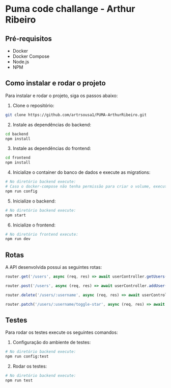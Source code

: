 # Puma code challange - Arthur Ribeiro

## Pré-requisitos
- Docker
- Docker Compose
- Node.js
- NPM

## Como instalar e rodar o projeto

Para instalar e rodar o projeto, siga os passos abaixo:

1. Clone o repositório:
```bash
git clone https://github.com/artrsousa1/PUMA-ArthurRibeiro.git
```

2. Instale as dependências do backend:
```bash
cd backend
npm install
```

3. Instale as dependências do frontend:
```bash
cd frontend
npm install
```

4. Inicialize o container do banco de dados e execute as migrations:
```bash
# No diretório backend execute:
# Caso o docker-compose não tenha permissão para criar o volume, execute o comando como sudo ( sudo npm run config)
npm run config
```

5. Inicialize o backend:
```bash
# No diretório backend execute:
npm start
```

6. Inicialize o frontend:
```bash
# No diretório frontend execute:
npm run dev
```

## Rotas

A API desenvolvida possui as seguintes rotas:

```js
router.get('/users', async (req, res) => await userController.getUsers(req,res));

router.post('/users', async (req, res) => await userController.addUser(req,res));

router.delete('/users/:username', async (req, res) => await userController.deleteUser(req,res));

router.patch('/users/:username/toggle-star', async (req, res) => await userController.favoriteUser(req,res));
```

## Testes

Para rodar os testes execute os seguintes comandos:

1. Configuração do ambiente de testes:
```bash
# No diretório backend execute:
npm run config:test
```
2. Rodar os testes:
```bash
# No diretório backend execute:
npm run test
```



